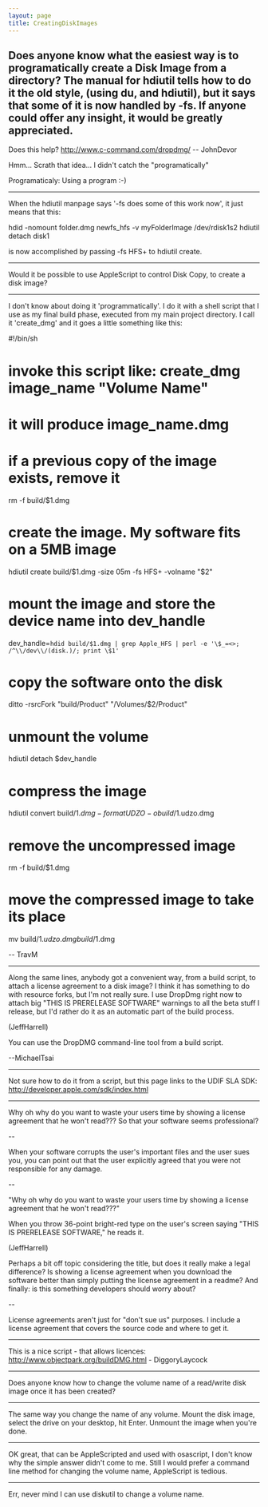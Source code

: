 ```yaml
---
layout: page
title: CreatingDiskImages
---
```




Does anyone know what the easiest way is to programatically create a Disk Image from a directory? The manual for hdiutil tells how to do it the old style, (using du, and hdiutil), but it says that some of it is now handled by -fs. If anyone could offer any insight, it would be greatly appreciated.
----
Does this help?
http://www.c-command.com/dropdmg/
-- JohnDevor

Hmm... Scrath that idea... I didn't catch the "programatically"

Programaticaly: Using a program :-)

----

When the hdiutil manpage says '-fs does some of this work now', it just means that this:
    
hdid -nomount folder.dmg
newfs_hfs -v myFolderImage /dev/rdisk1s2
hdiutil detach disk1

is now accomplished by passing     -fs HFS+ to hdiutil create.

----

Would it be possible  to use AppleScript to control Disk Copy, to create a disk image?

----

I don't know about doing it 'programmatically'. I do it with a shell script that I use as my final build phase, executed from my main project directory. I call it 'create_dmg' and it goes a little something like this:

    
#!/bin/sh

# invoke this script like: create_dmg image_name "Volume Name"
# it will produce image_name.dmg

# if a previous copy of the image exists, remove it
rm -f build/$1.dmg

# create the image. My software fits on a 5MB image
hdiutil create build/$1.dmg -size 05m -fs HFS+ -volname "$2"

# mount the image and store the device name into dev_handle
dev_handle=`hdid build/$1.dmg | grep Apple_HFS | perl -e '\$_=<>; /^\\/dev\\/(disk.)/; print \$1'`

# copy the software onto the disk
ditto -rsrcFork "build/Product" "/Volumes/$2/Product"

# unmount the volume
hdiutil detach $dev_handle

# compress the image
hdiutil convert build/$1.dmg -format UDZO -o build/$1.udzo.dmg

# remove the uncompressed image
rm -f build/$1.dmg

# move the compressed image to take its place
mv build/$1.udzo.dmg build/$1.dmg


-- TravM

----

Along the same lines, anybody got a convenient way, from a build script, to attach a license agreement to a disk image? I think it has something to do with resource forks, but I'm not really sure. I use DropDmg right now to attach big "THIS IS PRERELEASE SOFTWARE" warnings to all the beta stuff I release, but I'd rather do it as an automatic part of the build process.

(JeffHarrell)

You can use the DropDMG command-line tool from a build script.

--MichaelTsai

----

Not sure how to do it from a script, but this page links to the UDIF SLA SDK: http://developer.apple.com/sdk/index.html

----

Why oh why do you want to waste your users time by showing a license agreement that he won't read??? So that your software seems professional?

--

When your software corrupts the user's important files and the user sues you, you can point out that the user explicitly agreed that you were not responsible for any damage.

--

"Why oh why do you want to waste your users time by showing a license agreement that he won't read???"

When you throw 36-point bright-red type on the user's screen saying "THIS IS PRERELEASE SOFTWARE," he reads it.

(JeffHarrell)

Perhaps a bit off topic considering the title, but does it really make a legal difference?  Is showing a license agreement when you download the software better than simply putting the license agreement in a readme?  And finally: is this something developers should worry about?

--

License agreements aren't just for "don't sue us" purposes. I include a license agreement that covers the source code and where to get it.

----

This is a nice script - that allows licences: 
http://www.objectpark.org/buildDMG.html - DiggoryLaycock

----

Does anyone know how to change the volume name of a read/write disk image once it has been created? 

----

The same way you change the name of any volume. Mount the disk image, select the drive on your desktop, hit Enter. Unmount the image when you're done.

----

OK great, that can be AppleScripted and used with osascript, I don't know why the simple answer didn't come to me.  Still I  would prefer a command line method for changing the volume name, AppleScript is tedious.

----

Err, never mind I can use diskutil to change a volume name.


